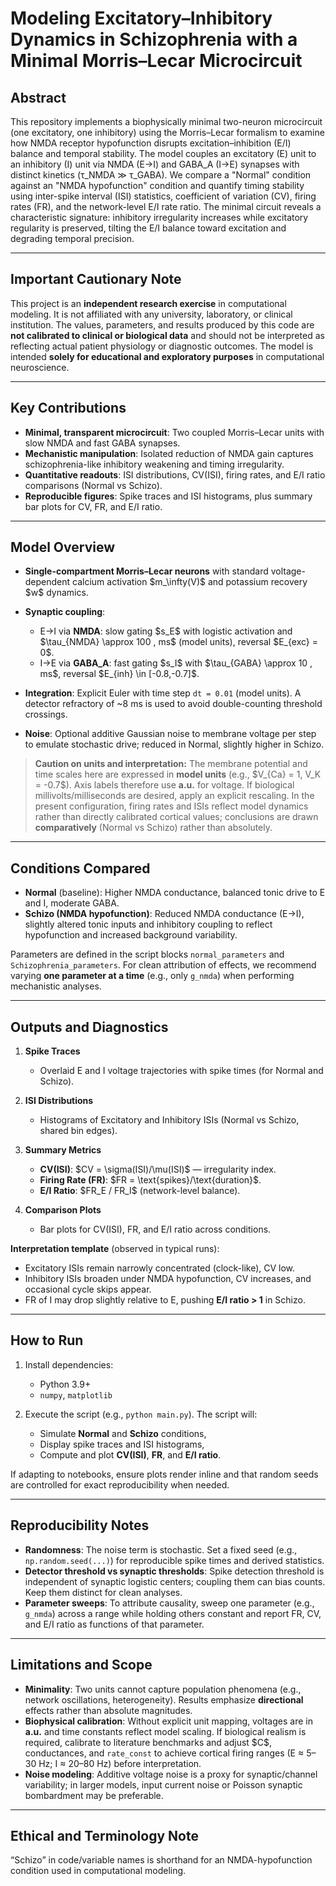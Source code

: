 # Modeling Excitatory–Inhibitory Dynamics in Schizophrenia with a Minimal Morris–Lecar Microcircuit

## Abstract

This repository implements a biophysically minimal two-neuron microcircuit (one excitatory, one inhibitory) using the Morris–Lecar formalism to examine how NMDA receptor hypofunction disrupts excitation–inhibition (E/I) balance and temporal stability. The model couples an excitatory (E) unit to an inhibitory (I) unit via NMDA (E→I) and GABA\_A (I→E) synapses with distinct kinetics (τ\_NMDA ≫ τ\_GABA). We compare a "Normal" condition against an "NMDA hypofunction" condition and quantify timing stability using inter-spike interval (ISI) statistics, coefficient of variation (CV), firing rates (FR), and the network-level E/I rate ratio. The minimal circuit reveals a characteristic signature: inhibitory irregularity increases while excitatory regularity is preserved, tilting the E/I balance toward excitation and degrading temporal precision.

---

## Important Cautionary Note

This project is an **independent research exercise** in computational modeling. It is not affiliated with any university, laboratory, or clinical institution. The values, parameters, and results produced by this code are **not calibrated to clinical or biological data** and should not be interpreted as reflecting actual patient physiology or diagnostic outcomes. The model is intended **solely for educational and exploratory purposes** in computational neuroscience.

---

## Key Contributions

* **Minimal, transparent microcircuit**: Two coupled Morris–Lecar units with slow NMDA and fast GABA synapses.
* **Mechanistic manipulation**: Isolated reduction of NMDA gain captures schizophrenia-like inhibitory weakening and timing irregularity.
* **Quantitative readouts**: ISI distributions, CV(ISI), firing rates, and E/I ratio comparisons (Normal vs Schizo).
* **Reproducible figures**: Spike traces and ISI histograms, plus summary bar plots for CV, FR, and E/I ratio.

---

## Model Overview

* **Single-compartment Morris–Lecar neurons** with standard voltage-dependent calcium activation \$m\_\infty(V)\$ and potassium recovery \$w\$ dynamics.
* **Synaptic coupling**:

  * E→I via **NMDA**: slow gating \$s\_E\$ with logistic activation and \$\tau\_{NMDA} \approx 100 , ms\$ (model units), reversal \$E\_{exc} = 0\$.
  * I→E via **GABA\_A**: fast gating \$s\_I\$ with \$\tau\_{GABA} \approx 10 , ms\$, reversal \$E\_{inh} \in \[-0.8,-0.7]\$.
* **Integration**: Explicit Euler with time step `dt = 0.01` (model units). A detector refractory of \~8 ms is used to avoid double-counting threshold crossings.
* **Noise**: Optional additive Gaussian noise to membrane voltage per step to emulate stochastic drive; reduced in Normal, slightly higher in Schizo.

> **Caution on units and interpretation:** The membrane potential and time scales here are expressed in **model units** (e.g., \$V\_{Ca} = 1, V\_K = -0.7\$). Axis labels therefore use **a.u.** for voltage. If biological millivolts/milliseconds are desired, apply an explicit rescaling. In the present configuration, firing rates and ISIs reflect model dynamics rather than directly calibrated cortical values; conclusions are drawn **comparatively** (Normal vs Schizo) rather than absolutely.

---

## Conditions Compared

* **Normal** (baseline): Higher NMDA conductance, balanced tonic drive to E and I, moderate GABA.
* **Schizo (NMDA hypofunction)**: Reduced NMDA conductance (E→I), slightly altered tonic inputs and inhibitory coupling to reflect hypofunction and increased background variability.

Parameters are defined in the script blocks `normal_parameters` and `Schizophrenia_parameters`. For clean attribution of effects, we recommend varying **one parameter at a time** (e.g., only `g_nmda`) when performing mechanistic analyses.

---

## Outputs and Diagnostics

1. **Spike Traces**

   * Overlaid E and I voltage trajectories with spike times (for Normal and Schizo).
2. **ISI Distributions**

   * Histograms of Excitatory and Inhibitory ISIs (Normal vs Schizo, shared bin edges).
3. **Summary Metrics**

   * **CV(ISI)**: \$CV = \sigma(ISI)/\mu(ISI)\$ — irregularity index.
   * **Firing Rate (FR)**: \$FR = \text{spikes}/\text{duration}\$.
   * **E/I Ratio**: \$FR\_E / FR\_I\$ (network-level balance).
4. **Comparison Plots**

   * Bar plots for CV(ISI), FR, and E/I ratio across conditions.

**Interpretation template** (observed in typical runs):

* Excitatory ISIs remain narrowly concentrated (clock-like), CV low.
* Inhibitory ISIs broaden under NMDA hypofunction, CV increases, and occasional cycle skips appear.
* FR of I may drop slightly relative to E, pushing **E/I ratio > 1** in Schizo.

---

## How to Run

1. Install dependencies:

   * Python 3.9+
   * `numpy`, `matplotlib`
2. Execute the script (e.g., `python main.py`). The script will:

   * Simulate **Normal** and **Schizo** conditions,
   * Display spike traces and ISI histograms,
   * Compute and plot **CV(ISI)**, **FR**, and **E/I ratio**.

If adapting to notebooks, ensure plots render inline and that random seeds are controlled for exact reproducibility when needed.

---

## Reproducibility Notes

* **Randomness**: The noise term is stochastic. Set a fixed seed (e.g., `np.random.seed(...)`) for reproducible spike times and derived statistics.
* **Detector threshold vs synaptic thresholds**: Spike detection threshold is independent of synaptic logistic centers; coupling them can bias counts. Keep them distinct for clean analyses.
* **Parameter sweeps**: To attribute causality, sweep one parameter (e.g., `g_nmda`) across a range while holding others constant and report FR, CV, and E/I ratio as functions of that parameter.

---

## Limitations and Scope

* **Minimality**: Two units cannot capture population phenomena (e.g., network oscillations, heterogeneity). Results emphasize **directional** effects rather than absolute magnitudes.
* **Biophysical calibration**: Without explicit unit mapping, voltages are in **a.u.** and time constants reflect model scaling. If biological realism is required, calibrate to literature benchmarks and adjust \$C\$, conductances, and `rate_const` to achieve cortical firing ranges (E ≈ 5–30 Hz; I ≈ 20–80 Hz) before interpretation.
* **Noise modeling**: Additive voltage noise is a proxy for synaptic/channel variability; in larger models, input current noise or Poisson synaptic bombardment may be preferable.

---


## Ethical and Terminology Note

“Schizo” in code/variable names is shorthand for an NMDA-hypofunction condition used in computational modeling. 
